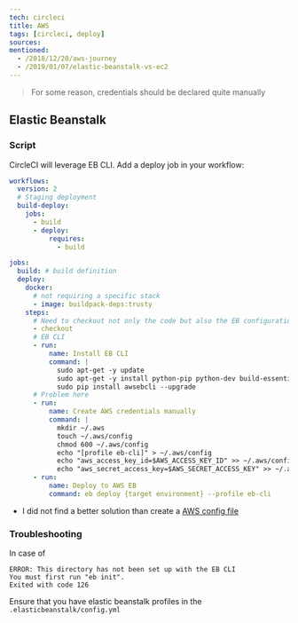 ```yaml
---
tech: circleci
title: AWS
tags: [circleci, deploy]
sources:
mentioned:
  - /2018/12/20/aws-journey
  - /2019/01/07/elastic-beanstalk-vs-ec2
---
```


> For some reason, credentials should be declared quite manually

## Elastic Beanstalk

### Script

CircleCI will leverage EB CLI. Add a deploy job in your workflow:

```yaml
workflows:
  version: 2
  # Staging deployment
  build-deploy:
    jobs:
      - build
      - deploy:
          requires:
            - build

jobs:
  build: # build definition
  deploy:
    docker:
      # not requiring a specific stack
      - image: buildpack-deps:trusty
    steps:
      # Need to checkout not only the code but also the EB configuration
      - checkout
      # EB CLI
      - run:
          name: Install EB CLI
          command: |
            sudo apt-get -y update
            sudo apt-get -y install python-pip python-dev build-essential
            sudo pip install awsebcli --upgrade
      # Problem here
      - run:
          name: Create AWS credentials manually
          command: |
            mkdir ~/.aws
            touch ~/.aws/config
            chmod 600 ~/.aws/config
            echo "[profile eb-cli]" > ~/.aws/config
            echo "aws_access_key_id=$AWS_ACCESS_KEY_ID" >> ~/.aws/config
            echo "aws_secret_access_key=$AWS_SECRET_ACCESS_KEY" >> ~/.aws/config
      - run:
          name: Deploy to AWS EB
          command: eb deploy {target environment} --profile eb-cli
```

- I did not find a better solution than create a [AWS config file](https://github.com/kgoedecke/circleci-beanstalk-example/blob/master/.circleci/config.yml)

### Troubleshooting

In case of

```
ERROR: This directory has not been set up with the EB CLI
You must first run "eb init".
Exited with code 126
```

Ensure that you have elastic beanstalk profiles in the `.elasticbeanstalk/config.yml`
